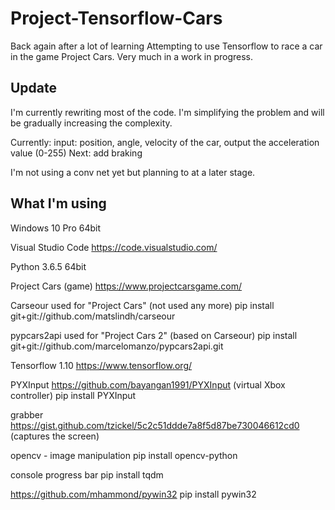 # Project-Tensorflow-Cars

Back again after a lot of learning
Attempting to use Tensorflow to race a car in the game Project Cars. Very much in a work in progress.

## Update
I'm currently rewriting most of the code. I'm simplifying the problem and will be gradually increasing the complexity.

Currently: input: position, angle, velocity of the car, output the acceleration value (0-255)
Next: add braking

I'm not using a conv net yet but planning to at a later stage.

## What I'm using

Windows 10 Pro 64bit

Visual Studio Code https://code.visualstudio.com/

Python 3.6.5 64bit

Project Cars (game) https://www.projectcarsgame.com/

Carseour used for "Project Cars" (not used any more)
pip install git+git://github.com/matslindh/carseour

pypcars2api used for "Project Cars 2" (based on Carseour)
pip install git+git://github.com/marcelomanzo/pypcars2api.git

Tensorflow 1.10 https://www.tensorflow.org/

PYXInput https://github.com/bayangan1991/PYXInput (virtual Xbox controller) 
pip install PYXInput

grabber https://gist.github.com/tzickel/5c2c51ddde7a8f5d87be730046612cd0 (captures the screen)

opencv - image manipulation
pip install opencv-python

console progress bar
pip install tqdm





https://github.com/mhammond/pywin32
pip install pywin32